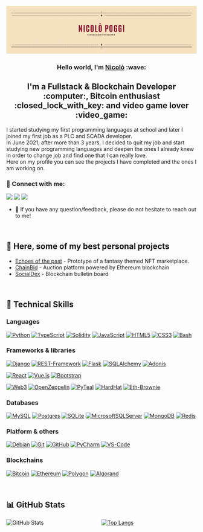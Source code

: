 <p align="center">
  <img alt="Banner" src="images/banner.png" />
</p>


<h3 align="center">Hello world, I'm <a href="https://github.com/pogginicolo98">Nicolò</a> :wave:</h3>
<h2 align="center">I'm a Fullstack & Blockchain Developer :computer:, Bitcoin enthusiast :closed_lock_with_key: and video game lover :video_game:</h2>

I started studying my first programming languages at school and later I joined my first job as a PLC and SCADA developer.\
In June 2021, after more than 3 years, I decided to quit my job and start studying new programming languages and deepen the ones I already knew in order to change job and find one that I can really love.\
Here on my profile you can see the projects I have completed and the ones I am working on.

### :handshake: Connect with me:
[<img src="https://img.icons8.com/color/48/000000/linkedin-circled--v1.png"/>](https://www.linkedin.com/in/nicol%C3%B2-poggi-481227157/)
[<img src="https://img.icons8.com/color/48/000000/telegram-app--v1.png"/>](https://t.me/pogginicolo98)
[<img src="https://img.icons8.com/fluency/48/000000/mail.png"/>](mailto:poggi.nicolo.bsnss@outlook.com)
* :speech_balloon: If you have any question/feedback, please do not hesitate to reach out to me!

<br>

## :closed_book: Here, some of my best personal projects
* [Echoes of the past](https://github.com/pogginicolo98/start2impact_solidity-project#readme) - Prototype of a fantasy themed NFT marketplace.
* [ChainBid](https://github.com/pogginicolo98/start2impact_final-project#readme) - Auction platform powered by Ethereum blockchain
* [SocialDex](https://github.com/pogginicolo98/start2impact_social-dex#readme) - Blockchain bulletin board

<br>

## :briefcase: Technical Skills
### Languages
[![Python](https://img.shields.io/badge/Python-F5E1C0.svg?style=for-the-badge&logo=python&logoColor=%2386092C&logoSize=auto)](#)
[![TypeScript](https://img.shields.io/badge/TypeScript-F5E1C0.svg?style=for-the-badge&logo=typescript&logoColor=%2386092C&logoSize=auto)](#)
[![Solidity](https://img.shields.io/badge/Solidity-F5E1C0.svg?style=for-the-badge&logo=solidity&logoColor=%2386092C&logoSize=auto)](#)
[![JavaScript](https://img.shields.io/badge/JavaScript-F5E1C0.svg?style=for-the-badge&logo=javascript&logoColor=%2386092C&logoSize=auto)](#)
[![HTML5](https://img.shields.io/badge/HTML-F5E1C0.svg?style=for-the-badge&logo=html5&logoColor=%2386092C&logoSize=auto)](#)
[![CSS3](https://img.shields.io/badge/CSS-F5E1C0.svg?style=for-the-badge&logo=css3&logoColor=%2386092C&logoSize=auto)](#)
[![Bash](https://img.shields.io/badge/Bash-F5E1C0.svg?style=for-the-badge&logo=gnubash&logoColor=%2386092C&logoSize=auto)](#)

### Frameworks & libraries
[![Django](https://img.shields.io/badge/Django-F5E1C0.svg?style=for-the-badge&logo=django&logoColor=%2386092C&logoSize=auto)](#)
[![REST-Framework](https://img.shields.io/badge/REST_Framework-F5E1C0.svg?style=for-the-badge&logo=django&logoColor=%2386092C&logoSize=auto)](#)
[![Flask](https://img.shields.io/badge/Flask-F5E1C0.svg?style=for-the-badge&logo=flask&logoColor=%2386092C&logoSize=auto)](#)
[![SQLAlchemy](https://img.shields.io/badge/SQLAlchemy-F5E1C0.svg?style=for-the-badge&logo=sqlalchemy&logoColor=%2386092C&logoSize=auto)](#)
[![Adonis](https://img.shields.io/badge/Adonis.js-F5E1C0.svg?style=for-the-badge&logo=adonisjs&logoColor=%2386092C&logoSize=auto)](#)

[![React](https://img.shields.io/badge/React-F5E1C0.svg?style=for-the-badge&logo=react&logoColor=%2386092C&logoSize=auto)](#)
[![Vue.js](https://img.shields.io/badge/Vue.js-F5E1C0.svg?style=for-the-badge&logo=vue.js&logoColor=%2386092C&logoSize=auto)](#)
[![Bootstrap](https://img.shields.io/badge/Bootstrap-F5E1C0.svg?style=for-the-badge&logo=bootstrap&logoColor=%2386092C&logoSize=auto)](#)

[![Web3](https://img.shields.io/badge/Web3-F5E1C0.svg?style=for-the-badge&logo=web3.js&logoColor=%2386092C&logoSize=auto)](#)
[![OpenZeppelin](https://img.shields.io/badge/OpenZeppelin-F5E1C0.svg?style=for-the-badge&logo=openzeppelin&logoColor=%2386092C&logoSize=auto)](#)
[![PyTeal](https://img.shields.io/badge/PyTeal-F5E1C0.svg?style=for-the-badge&logo=algorand&logoColor=%2386092C&logoSize=auto)](#)
[![HardHat](https://img.shields.io/badge/HardHat-F5E1C0.svg?style=for-the-badge&logo=ethereum&logoColor=%2386092C&logoSize=auto)](#)
[![Eth-Brownie](https://img.shields.io/badge/Eth--Brownie-F5E1C0.svg?style=for-the-badge&logo=ethereum&logoColor=%2386092C&logoSize=auto)](#)

### Databases
[![MySQL](https://img.shields.io/badge/MySQL-F5E1C0.svg?style=for-the-badge&logo=mysql&logoColor=%2386092C&logoSize=auto)](#)
[![Postgres](https://img.shields.io/badge/PostgreSQL-F5E1C0.svg?style=for-the-badge&logo=postgresql&logoColor=%2386092C&logoSize=auto)](#)
[![SQLite](https://img.shields.io/badge/SQLite-F5E1C0.svg?style=for-the-badge&logo=sqlite&logoColor=%2386092C&logoSize=auto)](#)
[![MicrosoftSQLServer](https://img.shields.io/badge/Microsoft%20SQL%20Server-F5E1C0.svg?style=for-the-badge&logo=microsoft%20sql%20server&logoColor=%2386092C&logoSize=auto)](#)
[![MongoDB](https://img.shields.io/badge/MongoDB-F5E1C0.svg?style=for-the-badge&logo=mongodb&logoColor=%2386092C&logoSize=auto)](#)
[![Redis](https://img.shields.io/badge/Redis-F5E1C0.svg?style=for-the-badge&logo=redis&logoColor=%2386092C&logoSize=auto)](#)

### Platform & others
[![Debian](https://img.shields.io/badge/Debian-F5E1C0.svg?style=for-the-badge&logo=debian&logoColor=%2386092C&logoSize=auto)](#)
[![Git](https://img.shields.io/badge/Git-F5E1C0.svg?style=for-the-badge&logo=git&logoColor=%2386092C&logoSize=auto)](#)
[![GitHub](https://img.shields.io/badge/GitHub-F5E1C0.svg?style=for-the-badge&logo=github&logoColor=%2386092C&logoSize=auto)](#)
[![PyCharm](https://img.shields.io/badge/PyCharm-F5E1C0.svg?style=for-the-badge&logo=pycharm&logoColor=%2386092C&logoSize=auto)](#)
[![VS-Code](https://img.shields.io/badge/VS_Code-F5E1C0.svg?style=for-the-badge&logo=visualstudiocode&logoColor=%2386092C&logoSize=auto)](#)

### Blockchains
[![Bitcoin](https://img.shields.io/badge/Bitcoin-F5E1C0.svg?style=for-the-badge&logo=bitcoin&logoColor=%2386092C&logoSize=auto)](#)
[![Ethereum](https://img.shields.io/badge/Ethereum-F5E1C0.svg?style=for-the-badge&logo=ethereum&logoColor=%2386092C&logoSize=auto)](#)
[![Polygon](https://img.shields.io/badge/Polygon-F5E1C0.svg?style=for-the-badge&logo=polygon&logoColor=%2386092C&logoSize=auto)](#)
[![Algorand](https://img.shields.io/badge/Algorand-F5E1C0.svg?style=for-the-badge&logo=algorand&logoColor=%2386092C&logoSize=auto)](#)

<br>

## :bar_chart: GitHub Stats
<p>
  <a href="https://github.com/anuraghazra/github-readme-stats">
    <img width="50%" align="left" alt="GitHub Stats" src="https://github-readme-stats.vercel.app/api?username=pogginicolo98&show_icons=true&include_all_commits=true&title_color=86092C&text_color=574038&icon_color=86092C&bg_color=F5E1C0&hide_border=true&locale=en&border_radius=15&custom_title=GitHub%20Stats" />
  </a>
  <a href="https://github.com/anuraghazra/github-readme-stats">
    <img width="42%" align="rigth" alt="Top Langs" src="https://github-readme-stats.vercel.app/api/top-langs/?username=pogginicolo98&layout=compact&title_color=86092C&text_color=574038&bg_color=F5E1C0&hide_border=true&border_radius=15" />
  </a>
</p>

<!---
pogginicolo98/pogginicolo98 is a ✨ special ✨ repository because its `README.md` (this file) appears on your GitHub profile.
You can click the Preview link to take a look at your changes.
--->
